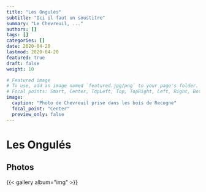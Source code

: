 ```yaml
---
title: "Les Ongulés"
subtitle: "Ici il faut un soustitre"
summary: "Le Chevreuil, ..."
authors: []
tags: []
categories: []
date: 2020-04-20
lastmod: 2020-04-20
featured: true
draft: false
weight: 10

# Featured image
# To use, add an image named `featured.jpg/png` to your page's folder.
# Focal points: Smart, Center, TopLeft, Top, TopRight, Left, Right, BottomLeft, Bottom, BottomRight.
image:
  caption: "Photo de Chevreuil prise dans les bois de Recogne"
  focal_point: "Center"
  preview_only: false
---
```


# Les Ongulés

## Photos

{{< gallery album="img" >}}
